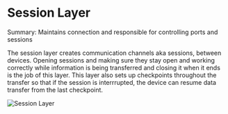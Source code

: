 # **Session Layer**

Summary: Maintains connection and responsible for controlling ports and sessions

The session layer creates communication channels aka sessions, between devices. Opening sessions and making sure they stay open and working correctly while information is being transferred and closing it when it ends is the job of this layer. This layer also sets up checkpoints throughout the transfer so that if the session is interrrupted, the device can resume data transfer from the last checkpoint.

![Session Layer](https://mplsnet.files.wordpress.com/2014/07/49-transport-layer-services2.jpg)
